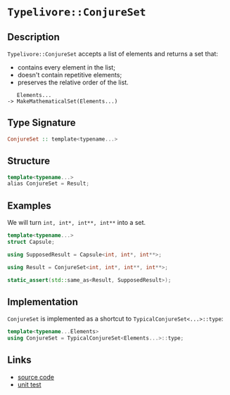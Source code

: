 <!-- Copyright 2024 Feng Mofan
SPDX-License-Identifier: Apache-2.0 -->

# `Typelivore::ConjureSet`

## Description

`Typelivore::ConjureSet` accepts a list of elements and returns a set that:

- contains every element in the list;
- doesn't contain repetitive elements;
- preserves the relative order of the list.

<pre><code>   Elements...
-> MakeMathematicalSet(Elements...)</code></pre>

## Type Signature

```Haskell
ConjureSet :: template<typename...>
```

## Structure

```C++
template<typename...>
alias ConjureSet = Result;
```

## Examples

We will turn `int, int*, int**, int**` into a set.

```C++
template<typename...>
struct Capsule;

using SupposedResult = Capsule<int, int*, int**>;

using Result = ConjureSet<int, int*, int**, int**>;

static_assert(std::same_as<Result, SupposedResult>);
```

## Implementation

`ConjureSet` is implemented as a shortcut to `TypicalConjureSet<...>::type`:

```C++
template<typename...Elements>
using ConjureSet = TypicalConjureSet<Elements...>::type;
```

## Links

- [source code](../../../../conceptrodon/descend/typelivore/conjure_set.hpp)
- [unit test](../../../../tests/unit/typelivore/conjure_set.test.hpp)
